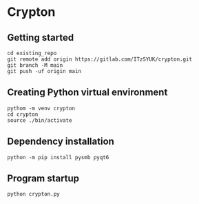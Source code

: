 # Crypton



## Getting started

```
cd existing_repo
git remote add origin https://gitlab.com/ITzSYUK/crypton.git
git branch -M main
git push -uf origin main
```

## Creating Python virtual environment

```
pythom -m venv crypton
cd crypton
source ./bin/activate
```

## Dependency installation

```
python -m pip install pysmb pyqt6
```

## Program startup

```
python crypton.py
```